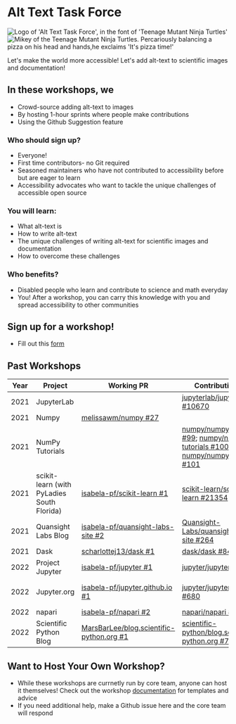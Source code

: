 # Alt Text Task Force
![Logo of 'Alt Text Task Force', in the font of 'Teenage Mutant Ninja Turtles'](https://user-images.githubusercontent.com/46167686/171480548-238d3bdb-4558-4039-aa62-5be8eb59a74f.png)
![Mikey of the Teenage Mutant Ninja Turtles. Percariously balancing a pizza on his head and hands,he exclaims 'It's pizza time!'](https://c.tenor.com/6omVw7_jl7AAAAAC/tmnt-michelangelo.gif)

Let's make the world more accessible! Let's add alt-text to scientific images and documentation! 

## In these workshops, we
- Crowd-source adding alt-text to images  
- By hosting 1-hour sprints where people make contributions  
- Using the Github Suggestion feature

### Who should sign up?
- Everyone! 
- First time contributors- no Git required
- Seasoned maintainers who have not contributed to accessibility before but are eager to learn
- Accessibility advocates who want to tackle the unique challenges of accessible open source

### You will learn:
- What alt-text is
- How to write alt-text
- The unique challenges of writing alt-text for scientific images and documentation 
- How to overcome these challenges

### Who benefits?
- Disabled people who learn and contribute to science and math everyday
- You! After a workshop, you can carry this knowledge with you and spread accessibility to other communities

## Sign up for a workshop!
- Fill out this [form](https://forms.gle/epDVEyuitaQZQ7qi8)

## Past Workshops

| Year | Project | Working PR | Contributing PR | Other | 
|------|---------|------------|-----------------|-------|
| 2021 | JupyterLab |  | [jupyterlab/jupyterlab #10670](https://github.com/jupyterlab/jupyterlab/pull/10670) |  |
| 2021 | Numpy | [melissawm/numpy #27](https://github.com/melissawm/numpy/pull/27) |  |  |
| 2021 | NumPy Tutorials |  | [numpy/numpy-tutorials #99](https://github.com/numpy/numpy-tutorials/pull/99); [numpy/numpy-tutorials #100](https://github.com/numpy/numpy-tutorials/pull/100); [numpy/numpy-tutorials #101](https://github.com/numpy/numpy-tutorials/pull/101) |  |
| 2021 | scikit-learn (with PyLadies South Florida) | [isabela-pf/scikit-learn #1](https://github.com/isabela-pf/scikit-learn/pull/1) | [scikit-learn/scikit-learn #21354](https://github.com/scikit-learn/scikit-learn/pull/21354) | [Event recording](https://www.youtube.com/watch?v=dDpimPYOKuc) |
| 2021 | Quansight Labs Blog | [isabela-pf/quansight-labs-site #2](https://github.com/isabela-pf/quansight-labs-site/pull/2) | [Quansight-Labs/quansight-labs-site #264](https://github.com/Quansight-Labs/quansight-labs-site/pull/264) |  |
| 2021 | Dask | [scharlottej13/dask #1](https://github.com/scharlottej13/dask/pull/1) | [dask/dask #8456](https://github.com/dask/dask/pull/8456) |  |
| 2022 | Project Jupyter | [isabela-pf/jupyter #1](https://github.com/isabela-pf/jupyter/pull/1) | [jupyter/jupyter #607](https://github.com/jupyter/jupyter/pull/607) | [Event recording](https://youtu.be/KMWGClxcJGc) |
| 2022 | Jupyter.org | [isabela-pf/jupyter.github.io #1](https://github.com/isabela-pf/jupyter.github.io/pull/1) | [jupyter/jupyter.github.io #680](https://github.com/jupyter/jupyter.github.io/pull/680) | [Event series blog post](https://blog.jupyter.org/jupyter-accessibility-workshops-wrap-up-8649dfe5f89) |
| 2022 | napari | [isabela-pf/napari #2](https://github.com/isabela-pf/napari/pull/2) | [napari/napari #4375](https://github.com/napari/napari/pull/4375) |  |
| 2022 | Scientific Python Blog | [MarsBarLee/blog.scientific-python.org #1](https://github.com/MarsBarLee/blog.scientific-python.org/pull/1) | [scientific-python/blog.scientific-python.org #71](https://github.com/scientific-python/blog.scientific-python.org/pull/71) |  |


## Want to Host Your Own Workshop?
- While these workshops are currnetly run by core team, anyone can host it themselves! Check out the workshop [documentation](https://github.com/isabela-pf/a11y-events/tree/main/workshop-resources/alt-text) for templates and advice
- If you need additional help, make a Github issue here and the core team will respond

